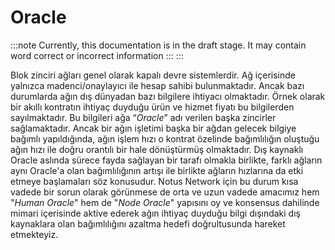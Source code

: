 # Oracle

:::note
Currently, this documentation is in the draft stage. It may contain word correct or incorrect information
:::
:::

Blok zinciri ağları genel olarak kapalı devre sistemlerdir. Ağ içerisinde yalnızca madenci/onaylayıcı ile hesap sahibi bulunmaktadır. Ancak bazı durumlarda ağın dış dünyadan bazı bilgilere ihtiyacı olmaktadır. Örnek olarak bir akıllı kontratın ihtiyaç duyduğu ürün ve hizmet fiyatı bu bilgilerden sayılmaktadır. Bu bilgileri ağa “_Oracle_” adı verilen başka zincirler sağlamaktadır. Ancak bir ağın işletimi başka bir ağdan gelecek bilgiye bağımlı yapıldığında, ağın işlem hızı o kontrat özelinde bağımlılığın oluştuğu ağın hızı ile doğru orantılı bir hale dönüştürmüş olmaktadır. Dış kaynaklı Oracle aslında sürece fayda sağlayan bir tarafı olmakla birlikte, farklı ağların aynı Oracle'a olan bağımlılığının artışı ile birlikte ağların hızlarına da etki etmeye başlamaları söz konusudur. Notus Network için bu durum kısa vadede bir sorun olarak görünmese de orta ve uzun vadede amacımız hem "_Human Oracle_" hem de "_Node Oracle_" yapısını oy ve konsensus dahilinde mimari içerisinde aktive ederek ağın ihtiyaç duyduğu bilgi dışındaki dış kaynaklara olan bağımlılığını azaltma hedefi doğrultusunda hareket etmekteyiz.
